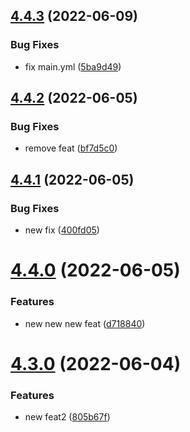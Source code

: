 ## [4.4.3](https://github.com/Hussein-Attie/APT3/compare/v4.4.2...v4.4.3) (2022-06-09)


### Bug Fixes

* fix main.yml ([5ba9d49](https://github.com/Hussein-Attie/APT3/commit/5ba9d49892c47b5efaa1010255baecea554b0ef8))



## [4.4.2](https://github.com/Hussein-Attie/APT3/compare/v4.4.1...v4.4.2) (2022-06-05)


### Bug Fixes

* remove feat ([bf7d5c0](https://github.com/Hussein-Attie/APT3/commit/bf7d5c0c22ffafb474515c0da44784da677d3759))



## [4.4.1](https://github.com/Hussein-Attie/APT3/compare/v4.4.0...v4.4.1) (2022-06-05)


### Bug Fixes

* new fix ([400fd05](https://github.com/Hussein-Attie/APT3/commit/400fd05307bd8ef87cba13a2cc30757bca964ee1))



# [4.4.0](https://github.com/Hussein-Attie/APT3/compare/v4.3.0...v4.4.0) (2022-06-05)


### Features

* new new new feat ([d718840](https://github.com/Hussein-Attie/APT3/commit/d7188402c8abaf0179f2dace7e2a3d48abc679dd))



# [4.3.0](https://github.com/Hussein-Attie/APT3/compare/v4.2.0...v4.3.0) (2022-06-04)


### Features

* new feat2 ([805b67f](https://github.com/Hussein-Attie/APT3/commit/805b67f35af42ac3a4255dc5c2409832671892e2))



